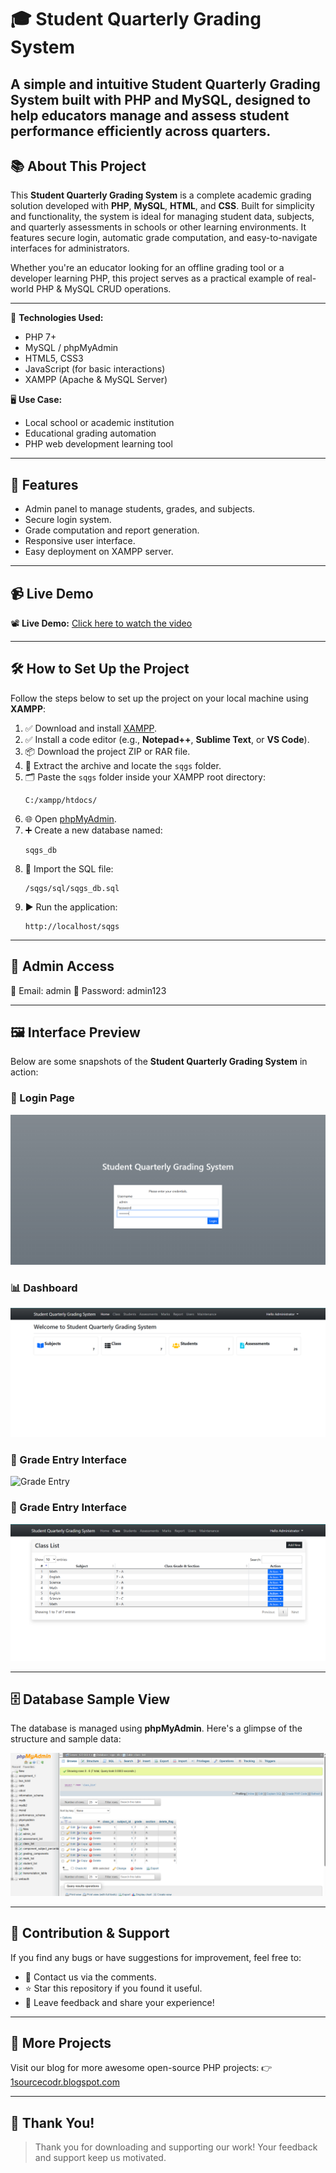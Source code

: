 # 🎓 Student Quarterly Grading System

A simple and intuitive **Student Quarterly Grading System** built with **PHP** and **MySQL**, designed to help educators manage and assess student performance efficiently across quarters.
---
## 📚 About This Project

This **Student Quarterly Grading System** is a complete academic grading solution developed with **PHP**, **MySQL**, **HTML**, and **CSS**. Built for simplicity and functionality, the system is ideal for managing student data, subjects, and quarterly assessments in schools or other learning environments. It features secure login, automatic grade computation, and easy-to-navigate interfaces for administrators.

Whether you're an educator looking for an offline grading tool or a developer learning PHP, this project serves as a practical example of real-world PHP & MySQL CRUD operations.

---

🔧 **Technologies Used:**
- PHP 7+
- MySQL / phpMyAdmin
- HTML5, CSS3
- JavaScript (for basic interactions)
- XAMPP (Apache & MySQL Server)

🖥️ **Use Case:**
- Local school or academic institution
- Educational grading automation
- PHP web development learning tool
---
## 🚀 Features

- Admin panel to manage students, grades, and subjects.
- Secure login system.
- Grade computation and report generation.
- Responsive user interface.
- Easy deployment on XAMPP server.

---

## 📹 Live Demo

📽️ **Live Demo:** [Click here to watch the video](https://drive.google.com/file/d/1pOlxm2hlwUpiyGhuOBsh0NlET8waMWQX/view?usp=sharing)

---

## 🛠️ How to Set Up the Project

Follow the steps below to set up the project on your local machine using **XAMPP**:

1. ✅ Download and install [XAMPP](https://www.apachefriends.org/index.html).
2. ✅ Install a code editor (e.g., **Notepad++**, **Sublime Text**, or **VS Code**).
3. 📦 Download the project ZIP or RAR file.
4. 📂 Extract the archive and locate the `sqgs` folder.
5. 🗂️ Paste the `sqgs` folder inside your XAMPP root directory:
    ```
    C:/xampp/htdocs/
    ```
6. 🌐 Open [phpMyAdmin](http://localhost/phpmyadmin).
7. ➕ Create a new database named:
    ```
    sqgs_db
    ```
8. 🔁 Import the SQL file:
    ```
    /sqgs/sql/sqgs_db.sql
    ```
9. ▶️ Run the application:
    ```
    http://localhost/sqgs
    ```

---

## 🔐 Admin Access

📧 Email: admin
🔑 Password: admin123


---
## 🖼️ Interface Preview

Below are some snapshots of the **Student Quarterly Grading System** in action:

### 🔐 Login Page
![Login Page](login-page.png)

### 📊 Dashboard
![Dashboard](dashboard.png)

### 📝 Grade Entry Interface
![Grade Entry](grade-entry.png)

### 📝 Grade Entry Interface
![Grade Entry](class-list.png)

---

## 🗄️ Database Sample View

The database is managed using **phpMyAdmin**. Here's a glimpse of the structure and sample data:

![Database View](database-view.png)

---

## 🤝 Contribution & Support

If you find any bugs or have suggestions for improvement, feel free to:

- 📧 Contact us via the comments.
- ⭐ Star this repository if you found it useful.
- 💬 Leave feedback and share your experience!

---

## 📌 More Projects

Visit our blog for more awesome open-source PHP projects:
👉 [1sourcecodr.blogspot.com](https://1sourcecodr.blogspot.com/)

---

## 🙏 Thank You!

> Thank you for downloading and supporting our work! Your feedback and support keep us motivated.


